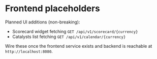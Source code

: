 # Frontend placeholders

Planned UI additions (non-breaking):
- Scorecard widget fetching `GET /api/v1/scorecard/{currency}`
- Catalysts list fetching `GET /api/v1/calendar/{currency}`

Wire these once the frontend service exists and backend is reachable at `http://localhost:8080`.



